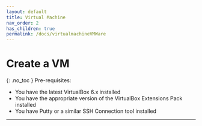 ```yaml
---
layout: default
title: Virtual Machine
nav_order: 2
has_children: true
permalink: /docs/virtualmachineVMWare
---
```


# Create a VM
{: .no_toc }
Pre-requisites:
 - You have the latest VirtualBox 6.x installed
 - You have the appropriate version of the VirtualBox Extensions Pack installed
 - You have Putty or a similar SSH Connection tool installed

 ---
